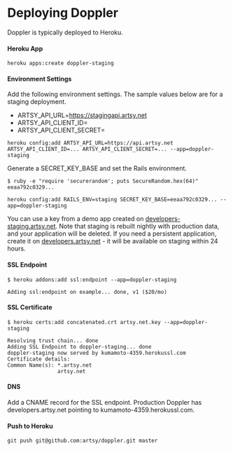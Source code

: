 Deploying Doppler
=================

Doppler is typically deployed to Heroku.

#### Heroku App

```
heroku apps:create doppler-staging
```

#### Environment Settings

Add the following environment settings. The sample values below are for a staging deployment.

* ARTSY_API_URL=https://stagingapi.artsy.net
* ARTSY_API_CLIENT_ID=<Artsy API Client ID>
* ARTSY_API_CLIENT_SECRET=<Artsy API Client Secret>

```
heroku config:add ARTSY_API_URL=https://api.artsy.net ARTSY_API_CLIENT_ID=... ARTSY_API_CLIENT_SECRET=... --app=doppler-staging
```

Generate a SECRET_KEY_BASE and set the Rails environment.

```
$ ruby -e "require 'securerandom'; puts SecureRandom.hex(64)"
eeaa792c0329...
```

```
heroku config:add RAILS_ENV=staging SECRET_KEY_BASE=eeaa792c0329... --app=doppler-staging
```

You can use a key from a demo app created on [developers-staging.artsy.net](https://developers-staging.artsy.net). Note that staging is rebuilt nightly with production data, and your application will be deleted. If you need a persistent application, create it on [developers.artsy.net](http://developers.artsy.net) - it will be available on staging within 24 hours.

#### SSL Endpoint

```
$ heroku addons:add ssl:endpoint --app=doppler-staging

Adding ssl:endpoint on example... done, v1 ($20/mo)
```

#### SSL Certificate

```
$ heroku certs:add concatenated.crt artsy.net.key --app=doppler-staging

Resolving trust chain... done
Adding SSL Endpoint to doppler-staging... done
doppler-staging now served by kumamoto-4359.herokussl.com
Certificate details:
Common Name(s): *.artsy.net
                artsy.net
```

#### DNS

Add a CNAME record for the SSL endpoint. Production Doppler has developers.artsy.net pointing to kumamoto-4359.herokussl.com.

#### Push to Heroku

```
git push git@github.com:artsy/doppler.git master
```

